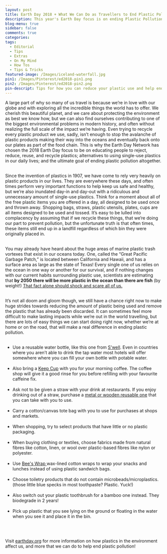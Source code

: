```yaml
---
layout: post
title: Earth Day 2018 + What We Can Do as Travellers to End Plastic Pollution
description: This year's Earth Day focus is on ending Plastic Pollution. Here are some tips you can use right now to help do your part, even while travelling.
blog-menu: true
sidebar: false
comments: true
categories:
tags:
  - Editorial
  - Tips
  - Extras
  - On My Mind
  - How Tos
  - Tips & Tricks
featured-image: /Images/iceland-waterfall.jpg
pin1: /Images/Pinterest/ed2018-pin1.png
pin2: /Images/Pinterest/ed2018-pin2.png
pin-descript: Tips for how you can reduce your plastic use and help end plastic pollution while travelling | Wanderlost + Found | www.getwanderlostandfound.com
---
```

<meta property="og:Wanderlot + Found" content="Blog" />
<div itemscope itemtype="http://schema.org/Article">
    <meta itemprop="url" content="http://www.getwanderlostandfound.com/asia/2018/04/22/earth-day-end-plastic-pollution.html" />
    <span itemprop="name" content="Earth Day 2018 + What We Can Do as Travellers to End Plastic Pollution" />
    <span itemprop="author" content="Jenn | Wanderlost + Found" />
    <span itemprop="description" content="Tips for how you can reduce your plastic use and help end plastic pollution while travelling"></span>
</div>

A large part of why so many of us travel is because we’re in love with our globe and with exploring all the incredible things the world has to offer. We cherish this beautiful planet, and we care about protecting the environment as best we know how, but we can also find ourselves contributing to one of the biggest environmental problems in modern history, and often without realizing the full scale of the impact we’re having. Even trying to recycle every plastic product we use, sadly, isn’t enough to stop the avalanche of plastic products making their way into the oceans and eventually back onto our plates as part of the food chain. This is why the Earth Day Network has chosen the 2018 Earth Day focus to be on educating people to reject, reduce, reuse, and recycle plastics; alternatives to using single-use plastics in our daily lives; and the ultimate goal of ending plastic pollution altogether.<br><br>

Since the invention of plastics in 1907, we have come to rely very heavily on plastic products in our lives. They are everywhere these days, and often times perform very important functions to help keep us safe and healthy, but we’re also inundated day-in and day-out with a ridiculous and unnecessary amount of single-use plastics. Think for a moment about all of the free plastic items you are offered in a day, all designed to be used once and thrown away. Shopping bags, straws, plastic utensils, plates, cups are all items designed to be used and tossed. It’s easy to be lulled into complacency by assuming that if we recycle these things, that we’re doing our part to prevent pollution, but the unfortunate truth is that often times, these items still end up in a landfill regardless of which bin they were originally placed in.<br><br>

You may already have heard about the huge areas of marine plastic trash vortexes that exist in our oceans today. One, called the “Great Pacific Garbage Patch,” is located between California and Hawaii, and has a surface area as large as the state of Texas! Every single one of us relies on the ocean in one way or another for our survival, and if nothing changes with our current habits surrounding plastic use, scientists are estimating that <b>by 2050 there will be more plastic in the ocean than there are fish</b> (by weight!) <u>That fact alone should shock and scare all of us.</u><br><br>

It’s not all doom and gloom though, we still have a chance right now to make huge strides towards reducing the amount of plastic being used and remove the plastic that has already been discarded. It can sometimes feel more difficult to make lasting impacts while we’re out in the world travelling, but there are lots of easy things we can start doing right now, whether we’re at home or on the road, that will make a real difference in ending plastic pollution.<br><br>

<div class="padded6lr bold">
<ul>

<li>Use a reusable water bottle, like this one from <a href="https://amzn.to/2H83vTs" target="blank">S'well</a>. Even in countries where you aren’t able to drink the tap water most hotels will offer somewhere where you can fill your own bottle with potable water.</li><br>

<li>Also bring a <a href="https://amzn.to/2K58r9m" target="blank">Keep Cup</a> with you for your morning coffee. The coffee shop will give it a good rinse for you before refilling with your favourite caffeine fix.</li><br>

<li>Ask not to be given a straw with your drink at restaurants. If you enjoy drinking out of a straw, purchase a <a href="https://amzn.to/2K6d1Ez" target="blank">metal or wooden reusable one</a> that you can take with you to use.</li><br>

<li>Carry a cotton/canvas tote bag with you to use for purchases at shops and markets.</li><br>

<li>When shopping, try to select products that have little or no plastic packaging.</li><br>

<li>When buying clothing or textiles, choose fabrics made from natural fibres like cotton, linen, or wool over plastic-based fibres like nylon or polyester.</li><br>

<li>Use <a href="https://amzn.to/2qPVQim" target="blank">Bee's Wrap </a>wax-lined cotton wraps to wrap your snacks and lunches instead of using plastic sandwich bags.</li><br>

<li>Choose toiletry products that do not contain microbeads/microplastics. (those little blue specks in most toothpaste? Plastic. Yuck!)</li><br>

<li>Also switch out your plastic toothbrush for a bamboo one instead. They biodegrade in 2 years!</li><br>

<li>Pick up plastic that you see lying on the ground or floating in the water when you see it and place it in the bin.</li>

</ul><br><br>
</div>

Visit <a href="http://www.earthday.org" target="blank">earthday.org</a> for more information on how plastics in the environment affect us, and more that we can do to help end plastic pollution!<br><br>
<div class="padded3lr">
<script type="text/javascript">
amzn_assoc_placement = "adunit0";
amzn_assoc_tracking_id = "wanderlosta0b-20";
amzn_assoc_ad_mode = "manual";
amzn_assoc_ad_type = "smart";
amzn_assoc_marketplace = "amazon";
amzn_assoc_region = "US";
amzn_assoc_linkid = "b3e67970a471e3779ac96801ab3cdc9a";
amzn_assoc_design = "in_content";
amzn_assoc_asins = "B06X9CRL87,B01D8IPGEK,B00KGIANQ2,B0126LMDFK,B075CTRSJK";
</script>
<script src="//z-na.amazon-adsystem.com/widgets/onejs?MarketPlace=US"></script></div>
